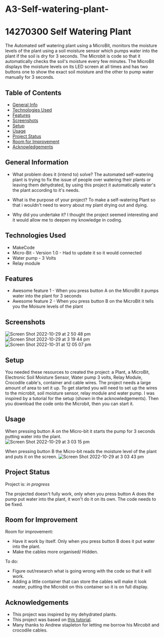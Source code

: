 # A3-Self-watering-plant-
# 14270300 Self Watering Plant 

The Automated self watering plant using a MicroBit, monitors the moisture levels of the plant using a soil moisture sensor which pumps water into the plant if the soil is dry for 3 seconds. The Microbit is code so that it automatically checks the soil's moisture every few minutes. The MicroBit displays the moisture levels on its LED screen at all times and has two buttons one to show the exact soil moisture and the other to pump water manually for 3 seconds.  

## Table of Contents
* [General Info](#general-information)
* [Technologies Used](#technologies-used)
* [Features](#features)
* [Screenshots](#screenshots)
* [Setup](#setup)
* [Usage](#usage)
* [Project Status](#project-status)
* [Room for Improvement](#room-for-improvement)
* [Acknowledgements](#acknowledgements)



## General Information
- What problem does it (intend to) solve? 
The automated self-watering plant is trying to fix the issue of people over watering their plants or leaving them dehydrated, by using this project it automatically water's the plant according to it's needs. 

- What is the purpose of your project? 
To make a self-watering Plant so that i wouldn't need to worry about my plant drying out and dying. 

- Why did you undertake it? 
I thought the project seemed interesting and it would allow me to deepen my knowledge in coding. 



## Technologies Used
- MakeCode 
- Micro-Bit - Version 1.0 - Had to update it so it would connected
- Water pump - 3 Volts
- Relay module



## Features
- Awesome feature 1 - When you press button A on the MicroBit it pumps water into the plant for 3 seconds 
- Awesome feature 2 - When you press button B on the MicroBit it tells you the Moisure levels of the plant


## Screenshots

![Screen Shot 2022-10-29 at 2 50 48 pm](https://user-images.githubusercontent.com/116044049/198812590-1b757b95-ff66-444c-a2e2-7e856e784ae9.png)
![Screen Shot 2022-10-29 at 3 19 44 pm](https://user-images.githubusercontent.com/116044049/198813564-a681042b-aad8-44c1-aaa8-cae82a0a62df.png)
![Screen Shot 2022-10-31 at 12 05 07 pm](https://user-images.githubusercontent.com/116044049/198911883-3f1ccf26-1aee-41c1-8e43-061068e57317.png)


## Setup
You needed these resources to created the project: a Plant, a MicroBit, Electronic Soil Moisture Sensor, Water pump 3 volts, Relay Module, Crocodile cable's, container and cable wires. The project needs a large amount of area to set it up. To get started you will need to set up the wires to the microbit, soil moisture sensor, relay module and water pump. I was inspired by a tutorial for the setup (shown in the acknowledgements). Then you download the code onto the Microbit, then you can start it. 




## Usage

When pressing button A on the Micro-bit it starts the pump for 3 seconds putting water into the plant.  
![Screen Shot 2022-10-29 at 3 03 15 pm](https://user-images.githubusercontent.com/116044049/198812996-92242af4-bebf-45d1-9493-a8d7da767dbe.png)

When pressing button B the Micro-bit reads the moisture level of the plant and puts it on the screen. 
![Screen Shot 2022-10-29 at 3 03 43 pm](https://user-images.githubusercontent.com/116044049/198813008-2d6446c4-af3b-4f42-b3c3-cc9e232d534d.png)


## Project Status
Project is: _in progress_ 

The projected doesn't fully work, only when you press button A does the pump put water into the plant, it won't do it on its own. The code needs to be fixed. 


## Room for Improvement

Room for improvement:
- Have it work by itself. Only when you press button B does it put water into the plant. 
- Make the cables more organised/ Hidden.  

To do:
- Figure out/research what is going wrong with the code so that it will work.
- Adding a little container that can store the cables will make it look neater, putting the Microbit on this container so it is on full display. 


## Acknowledgements
- This project was inspired by my dehydrated plants. 
- This project was based on [this tutorial](https://www.instructables.com/Automatic-Plant-Watering-System-Using-a-Microbit/).
- Many thanks to Andrew stapleton for letting me borrow his Mircobit and crocodile cables. 


